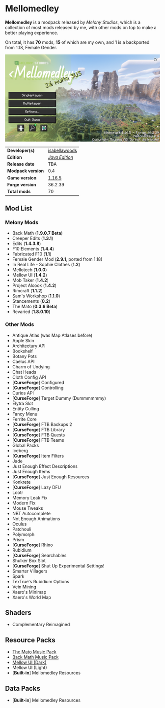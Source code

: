 # Mellomedley
**Mellomedley** is a modpack released by *Melony Studios*, which is a collection of most mods released by me, with other mods on top to make a better playing experience.

On total, it has **70** mods, **15** of which are my own, and **1** is a backported from 1.18, Female Gender.

<center>
  <img src="Screenshots/mellomedley.png" width=768>
</center>

| | |
|-|-|
| **Developer(s)** | [isabellawoods](https://github.com/isabellawoods) |
| **Edition** | [*Java Edition*](https://minecraft.wiki/w/Java_Edition) |
| **Release date** | TBA |
| **Modpack version** | 0.4 |
| **Game version** | [1.16.5](https://minecraft.wiki/w/Java_Edition_1.16.5) |
| **Forge version** | 36.2.39 |
| **Total mods** | 70 |

## Mod List
### Melony Mods
- Back Math (**1.9.0.7 Beta**)
- Creeper Edits (**1.3.1**)
- Edits (**1.4.3.8**)
- F10 Elements (**1.4.4**)
- Fabricated F10 (**1.1**)
- Female Gender Mod (**2.9.1**, ported from 1.18)
- In Real Life - Sophie Clothes (**1.2**)
- Mellotech (**1.0.0**)
- Mellow UI (**1.4.2**)
- Mob Taker (**1.4.2**)
- Project Alcook (**1.4.2**)
- Rimcraft (**1.1.2**)
- Sam's Workshop (**1.1.0**)
- Stancements (**0.2**)
- The Mato (**0.3.6 Beta**)
- Revaried (**1.8.0.10**)

### Other Mods
- Antique Atlas (was Map Atlases before)
- Apple Skin
- Architectury API
- Bookshelf
- Botany Pots
- Caelus API
- Charm of Undying
- Chat Heads
- Cloth Config API
- [**CurseForge**] Configured
- [**CurseForge**] Controlling
- Curios API
- [**CurseForge**] Target Dummy (Dummmmmmy)
- Elytra Slot
- Entity Culling
- Fancy Menu
- Ferrite Core
- [**CurseForge**] FTB Backups 2
- [**CurseForge**] FTB Library
- [**CurseForge**] FTB Quests
- [**CurseForge**] FTB Teams
- Global Packs
- Iceberg
- [**CurseForge**] Item Filters
- Jade
- Just Enough Effect Descriptions
- Just Enough Items
- [**CurseForge**] Just Enough Resources
- Konkrete
- [**CurseForge**] Lazy DFU
- Lootr
- Memory Leak Fix
- Modern Fix
- Mouse Tweaks
- NBT Autocomplete
- Not Enough Animations
- Oculus
- Patchouli
- Polymorph
- Prism
- [**CurseForge**] Rhino
- Rubidium
- [**CurseForge**] Searchables
- Shulker Box Slot
- [**CurseForge**] Shut Up Experimental Settings!
- Smarter Villagers
- Spark
- TexTrue's Rubidium Options
- Vein Mining
- Xaero's Minimap
- Xaero's World Map

## Shaders
- Complementary Reimagined

## Resource Packs
- [The Mato Music Pack](/Melony%20Studios%20Wiki/Resource%20Packs/Music%20Packs/The%20Mato%20Music%20Pack.md)
- [Back Math Music Pack](/Melony%20Studios%20Wiki/Resource%20Packs/Music%20Packs/Back%20Math%20Music%20Pack.md)
- [Mellow UI (Dark)](/Melony%20Studios%20Wiki/Resource%20Packs/UI%20Packs/Mellow%20UI%20(Dark).md)
- Mellow UI (Light)
- [**Built-in**] Mellomedley Resources

## Data Packs
- [**Built-in**] Mellomedley Resources